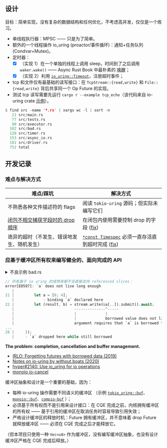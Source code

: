 
## 设计

目标：简单实现，没有复杂的数据结构和任何优化，不考虑高并发，仅仅是一个练习。

* 单线程执行器：MPSC —— 只是为了简单。
* 额外的一个线程操作 io_uring (proactor/事件循环)：通知+任务队列 (Condvar+Mutex)。
* 定时器：
  - [x] （实现 1）在一个单独的线程上调用 sleep，时间到了之后调用 `waker.wake()` —— Async Rust Book 中最朴素的 [唤醒][arb-wakeups]；
  - [x] （实现 2）利用 [`io_uring::Timeout`]，注册超时事件；
* tcp 和文件仅有最基础的读写接口：在 `TcpStream::{read,write}` 和 `File::{read,write}` 背后共享同一个 Op Future 的实现。
* 测试 tcp 读写需要先运行 `cargo r --example tcp_echo`（该代码来自 io-uring crate [示例][tcp_echo]）。

[arb-wakeups]: https://rust-lang.github.io/async-book/02_execution/03_wakeups.html
[`io_uring::Timeout`]: https://docs.rs/io-uring/latest/io_uring/opcode/struct.Timeout.html
[tcp_echo]: https://github.com/tokio-rs/io-uring/blob/c1c37735f3f94f12c773bbec6726d6d3db5ef14e/examples/tcp_echo.rs

```rust
$ find src -name '*.rs' | xargs wc -l | sort -n
   21 src/main.rs
   77 src/tests.rs
   90 src/executor.rs
  102 src/bad.rs
  128 src/timer.rs
  153 src/async_io.rs
  181 src/driver.rs
  752 total
```

## 开发记录

### 难点与解决方式

| 难点/踩坑                                      | 解决方式                                                            |
|------------------------------------------------|---------------------------------------------------------------------|
| 不熟悉各种文件描述符的 flags                   | 阅读 `tokio-uring` 源码；但实际未编写它们                           |
| [闭包不相交捕获字段时的 drop 顺序][drop-order] | 在闭包内使用需要控制 drop 的字段 ([fix][fix-drop])                  |
| 诡异的超时（不发生、错误地发生、随机发生）     | [`*const Timespec`] 必须一直存活直到超时完成  ([fix][fix-Timespec]) |

[drop-order]: https://doc.rust-lang.org/stable/edition-guide/rust-2021/disjoint-capture-in-closures.html#drop-order
[`*const Timespec`]: https://docs.rs/io-uring/latest/io_uring/opcode/struct.Timeout.html#method.new
[fix-drop]: https://github.com/zjp-CN/os-notes/commit/7f4022adda920280008fdaa08e436b001d00e264
[fix-Timespec]: https://github.com/zjp-CN/os-notes/commit/b8647ba049e3f1f2defd8434a9a3965b5916e7df#diff-47455ac29522bfd90d8bb00f886371ef393deeb90980e3d1a99b08893e7e1f6f

### 应基于缓冲区所有权来编写健全的、面向完成的 API

<details>

<summary>不良示例 bad.rs</summary>

```rust
/// Bad practice with borrowed buffer!!! (Though it works.)
fn read_at(path: &str, offset: u64, buf: &mut [u8]) -> impl Future<Output = Result<usize>> {
  ...
}
```

</details>

```rust
// 所有基于 io uring 的成熟库都不会直接支持 referenced slices：
error[E0597]: `a` does not live long enough
   |
21 |         let a = [0; 4];
   |             - binding `a` declared here
22 |         let (result, b) = stream.write(&a[..]).submit().await;
   |                           --------------^-----
   |                           |             |
   |                           |             borrowed value does not live long enough
   |                           argument requires that `a` is borrowed for `'static`
...
28 |     });
   |     - `a` dropped here while still borrowed
```

**The problem: completion, cancellation and buffer management.**

* [IRLO: Forgetting futures with borrowed data (2019)](https://internals.rust-lang.org/t/forgetting-futures-with-borrowed-data/10824)
* [Notes on io-uring by without.boats (2020)](https://without.boats/blog/io-uring/)
* [hyper#2140: Use io_uring for io operations](https://github.com/hyperium/hyper/issues/2140#issuecomment-1869526753)
* [monoio io-cancel](https://github.com/bytedance/monoio/blob/eac666015e3e6d2b6ef235e94b70a9f43a0d3870/docs/zh/io-cancel.md)

缓冲区抽象和设计是一个重要的基础，因为：
* 每种 io-uring 操作需要不同语义的缓冲区 （示例 [`tokio_uring::buf`]、[`monoio::buf`]、[`compio-buf`] ）；
* 必须基于所有权而不是引用来设计接口：在 CQE 完成之前，内核拥有缓冲区的所有权 —— 基于引用的缓冲区在取消任务时容易导致引用失效；
* 严格设计缓冲区的释放时机：Future 拥有缓冲区，并不意味着 drop Future 就释放缓冲区 —— 必须在 CQE 完成之后才能释放它。

[`tokio_uring::buf`]: https://docs.rs/tokio-uring/0.5.0/tokio_uring/buf/index.html
[`monoio::buf`]: https://docs.rs/monoio/0.2.4/monoio/buf/index.html
[`compio-buf`]: https://docs.rs/compio-buf

（但本项目只使用一种 `Vec<u8>` 作为缓冲区，没有编写缓冲区抽象，也没有设计缓冲区严格在 CQE 完成后释放。）
